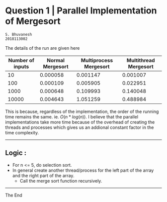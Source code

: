 # Question 1 | Parallel Implementation of Mergesort

```
S. Bhuvanesh
2018113002
```

The details of the run are given here 


| Number of inputs | Normal Mergesort | Multiprocess Mergesort | Multithread Mergesort |
| ---------------- | ---------------- | ---------------------- | --------------------- |
| 10               | 0.000058         | 0.001147               | 0.001007              |
| 100              | 0.000109         | 0.005905               | 0.022951              |
| 1000             | 0.000648         | 0.109993               | 0.140048              |
| 10000            | 0.004643         | 1.051259               | 0.488984              |

This is because, regardless of the implementation, the order of the running time remains the same. ie. $O(n * log(n))$.
I believe  that the parallel implementations take more time because of the overhead of creating the threads and processes which gives us an addional constant factor in the time complexity. 

---

## Logic :

- For n <= 5, do selection sort.
- In general create another thread/process for the left part of the array and the right part of the array.
  - Call the merge sort function recursively.


---
The End